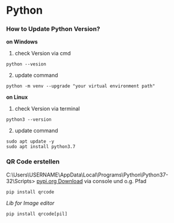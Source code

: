 # Python
### How to Update Python Version?
**on Windows**
1. check Version via cmd
```
python --vesion
```
2. update command
```
python -m venv --upgrade "your virtual environment path"
```

**on Linux**
1. check Version via terminal
```
python3 --version
```
2. update command
```
sudo apt update -y
sudo apt install python3.7
```

### QR Code erstellen
C:\Users\USERNAME\AppData\Local\Programs\Python\Python37-32\Scripts>
[pypi.org Download](https://pypi.org/project/qrcode/)
via console und o.g. Pfad
```
pip install qrcode
```

*Lib for Image editor*
```
pip install qrcode[pil]
``` 

